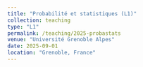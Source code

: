 ```yaml
---
title: "Probabilité et statistiques (L1)"
collection: teaching
type: "L1"
permalink: /teaching/2025-probastats
venue: "Université Grenoble Alpes"
date: 2025-09-01
location: "Grenoble, France"
---
```


<!-- This is a description of a teaching experience. You can use markdown like any other post.

Heading 1
======

Heading 2
======

Heading 3
====== -->